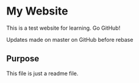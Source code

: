 # My Website

This is a test website for learning.
Go GitHub!

Updates made on master on GitHub before rebase

## Purpose 
This file is just a readme file.
